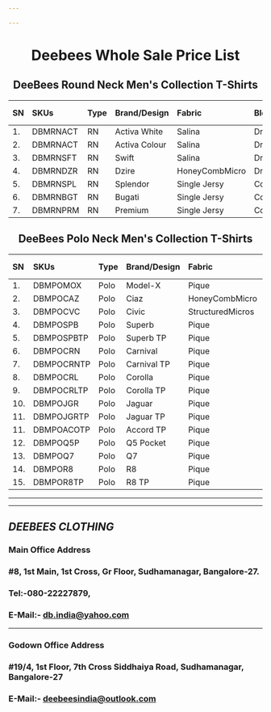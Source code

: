 ```yaml
---

---
```


<h1 align="center">Deebees Whole Sale Price List</h1>
<h2 align="center">DeeBees Round Neck Men's Collection T-Shirts</h2>

|SN|SKUs|Type|Brand/Design|Fabric|Blend|G.S.M.|M.R.P.(Inc.GST)|W.S.P.(Ex.GST)|2XL (Ex.GST)|3XL (Ex.GST)|
|:---|:---|:---|:---|:---|:---|:---|:---|:---|:---|:---|
|1.|DBMRNACT|RN|Activa White|Salina|DriFIt|130|₹249/-|₹59/-|₹69/-|₹79/-|
|2.|DBMRNACT|RN|Activa Colour|Salina|DriFit|130|₹249/-|₹65/-|₹75/-|₹85/-|
|3.|DBMRNSFT|RN|Swift|Salina|DriFit|160|₹349/-|₹85/-|₹85/-|₹95/-|
|4.|DBMRNDZR|RN|Dzire|HoneyCombMicro|DriFit|200|₹399/-|₹95/-|₹95/-|₹105/-|
|5.|DBMRNSPL|RN|Splendor|Single Jersy|CottonSemiCombed|150|₹449/-|₹105/-|₹115/-|₹125/-|
|6.|DBMRNBGT|RN|Bugati|Single Jersy|CottonSingleBioWash|200|₹549/-|₹145/-|₹155/-|₹165/-|
|7.|DBMRNPRM|RN|Premium|Single Jersy|CottonDoubleBioWash|200|₹649/-|₹165/-|₹175/-|₹185/-|

<h2 align="center">DeeBees Polo Neck Men's Collection T-Shirts</h2>

|SN|SKUs|Type|Brand/Design|Fabric|Blend|G.S.M.|M.R.P.(Inc.GST)|W.S.P.(Ex.GST)|2XL (Ex.GST)|3XL (Ex.GST)|
|:---|:---|:---|:---|:---|:---|:---|:---|:---|:---|:---|
|1.|DBMPOMOX|Polo|Model-X|Pique|DryFit|180 |₹499/-|₹135/-|₹135/-|₹160/-|
|2.|DBMPOCAZ|Polo|Ciaz|HoneyCombMicro|DryFit|200|₹549/-|₹135/-|₹135/-|₹160/-|
|3.|DBMPOCVC|Polo|Civic|StructuredMicros|DryFit|210|₹699/-|₹175/-|₹175/-|₹200/-|
|4.|DBMPOSPB|Polo|Superb|Pique|Polycotton|220|₹699/-|₹175/-|₹175/-|₹200/-|
|5.|DBMPOSPBTP|Polo|Superb TP|Pique|Polycotton|220|₹749/-|₹185/-|₹185/-|₹210/-|
|6.|DBMPOCRN|Polo|Carnival|Pique|DriFit|200|₹699/-|₹185/-|₹185/-|₹210/-|
|7.|DBMPOCRNTP|Polo|Carnival TP|Pique|DriFit|200|₹749/-|₹195/-|₹195/-|₹220/-|
|8.|DBMPOCRL|Polo|Corolla|Pique|Polycotton|240|₹899/-|₹225/-|₹225/-|₹250/-|
|9.|DBMPOCRLTP|Polo|Corolla TP|Pique|Polycotton|240|₹949/-|₹235/-|₹235/-|₹260/-|
|10.|DBMPOJGR|Polo|Jaguar|Pique|100%Cotton|240|₹999/-|₹245/-|₹245/-|₹270/-|
|11.|DBMPOJGRTP|Polo|Jaguar TP|Pique|100%Cotton|240|₹949/-|₹255/-|₹255/-|₹280/-|
|11.|DBMPOACOTP|Polo|Accord TP|Pique|CottonPoly|220|₹949/-|₹245/-|₹245/-|₹270/-|
|12.|DBMPOQ5P|Polo|Q5 Pocket|Pique|100%Cotton|260|₹1099/-|₹275/-|₹275/-|₹300/-|
|13.|DBMPOQ7|Polo|Q7|Pique|100%Cotton|260|₹1099/-|₹275/-|₹275/-|₹300/-|
|14.|DBMPOR8|Polo|R8|Pique|100%Cotton|260|₹1099/-|₹275/-|₹275/-|₹300/-|
|15.|DBMPOR8TP|Polo|R8 TP|Pique|100%Cotton|260|₹1149/-|₹285/-|₹285/-|₹310/-|




---
---
## ___DEEBEES CLOTHING___
### __Main Office Address__
### #8, 1st Main, 1st Cross, Gr Floor, Sudhamanagar, Bangalore-27.
### Tel:-080-22227879,
### E-Mail:- db.india@yahoo.com
---
### __Godown Office Address__
### #19/4, 1st Floor, 7th Cross Siddhaiya Road, Sudhamanagar, Bangalore-27
### E-Mail:- deebeesindia@outlook.com